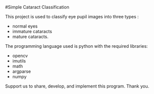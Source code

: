 #Simple Cataract Classification

This project is used to classify eye pupil images into three types :
- normal eyes
- immature cataracts
- mature cataracts.  

The programming language used is python with the required libraries: 
- opencv 
- imutils 
- math 
- argparse 
- numpy

Support us to share, develop, and implement this program.
Thank you.

